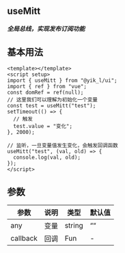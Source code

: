 ## useMitt

**_全局总线，实现发布订阅功能_**

## 基本用法

```vue
<template></template>
<script setup>
import { useMitt } from "@yik_l/ui";
import { ref } from "vue";
const domRef = ref(null);
// 这里我们可以理解为初始化一个变量
const test = useMitt("test");
setTimeout(() => {
  // 触发
  test.value = "变化";
}, 2000);

// 监听，一旦变量值发生变化，会触发回调函数
useMitt("test", (val, old) => {
  console.log(val, old);
});
</script>
```

## 参数

| **参数** | **说明** | **类型** | **默认值** |
| -------- | -------- | -------- | ---------- |
| any      | 变量     | string   | ““         |
| callback | 回调     | Fun      | -          |
